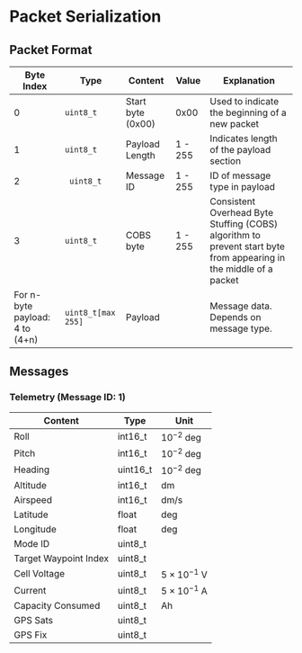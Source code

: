 # Packet Serialization

## Packet Format

| Byte Index | Type | Content                           | Value   | Explanation |
|   -    |-   | --------------------------------- | ------- | - |
| 0        | `uint8_t` | Start byte (0x00)                 | 0x00 | Used to indicate the beginning of a new packet |
| 1          | `uint8_t`| Payload Length                    | 1 - 255 | Indicates length of the payload section |
| 2           |` uint8_t` | Message ID | 1 - 255 | ID of message type in payload |
| 3          |  `uint8_t`| COBS byte | 1 - 255 | Consistent Overhead Byte Stuffing (COBS) algorithm to prevent start byte from appearing in the middle of a packet |
| For n-byte payload: 4 to (4+n)  | `uint8_t[max 255]`       | Payload   |       |  Message data. Depends on message type. |

## Messages

### Telemetry (Message ID: 1)

| Content          | Type     | Unit |
| ---------------- | -------- | ---- |
| Roll             | int16_t  | $10^{-2}$ deg  |
| Pitch            | int16_t  | $10^{-2}$ deg  |
| Heading          | uint16_t | $10^{-2}$ deg  |
| Altitude         | int16_t  | dm   |          
| Airspeed         | int16_t  | dm/s |
| Latitude         | float    | deg  |       
| Longitude        | float    | deg  |
| Mode ID          | uint8_t  |      |
| Target Waypoint Index | uint8_t |  |         
| Cell Voltage     | uint8_t  | $5\times10^{-1}$ V    |    
| Current          | uint8_t  | $5\times10^{-1}$ A    |   
| Capacity Consumed | uint8_t | Ah   | 
| GPS Sats | uint8_t |  | |
| GPS Fix | uint8_t | | | 
